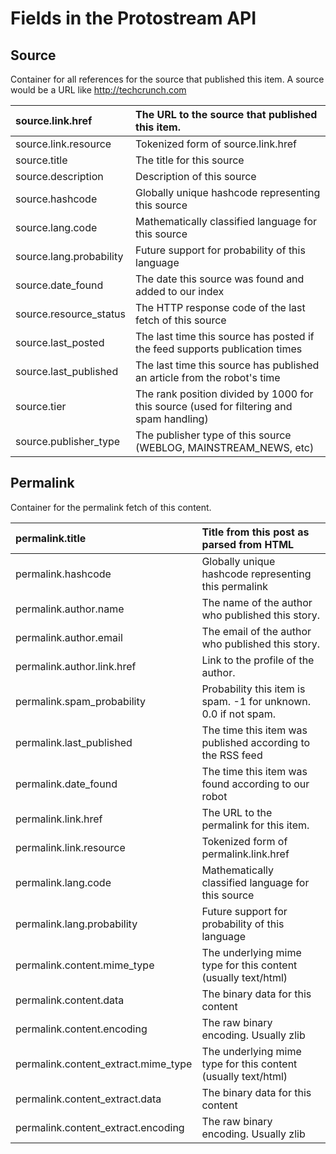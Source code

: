 # Fields in the Protostream API #

## Source ##

Container for all references for the source that published this item.  A source would be a URL like http://techcrunch.com

|source.link.href|The URL to the source that published this item.|
|:---------------|:----------------------------------------------|
|source.link.resource| Tokenized form of source.link.href            |
|source.title    | The title for this source                     |
|source.description | Description of this source                    |
|source.hashcode | Globally unique hashcode representing this source|
|source.lang.code | Mathematically classified language for this source |
|source.lang.probability | Future support for probability of this language |
|source.date\_found | The date this source was found and added to our index|
|source.resource\_status | The HTTP response code of the last fetch of this source |
|source.last\_posted | The last time this source has posted if the feed supports publication times|
|source.last\_published | The last time this source has published an article from the robot's time |
|source.tier     | The rank position divided by 1000 for this source (used for filtering and spam handling) |
|source.publisher\_type | The publisher type of this source (WEBLOG, MAINSTREAM\_NEWS, etc) |

## Permalink ##

Container for the permalink fetch of this content.

|permalink.title| Title from this post as parsed from HTML|
|:--------------|:----------------------------------------|
|permalink.hashcode| Globally unique hashcode representing this permalink|
|permalink.author.name| The name of the author who published this story.|
|permalink.author.email| The email of the author who published this story.|
|permalink.author.link.href| Link to the profile of the author.      |
|permalink.spam\_probability| Probability this item is spam.  -1 for unknown. 0.0 if not spam.|
|permalink.last\_published|The time this item was published according to the RSS feed|
|permalink.date\_found|The time this item was found according to our robot|
|permalink.link.href|The URL to the permalink for this item.  |
|permalink.link.resource| Tokenized form of permalink.link.href   |
|permalink.lang.code| Mathematically classified language for this source |
|permalink.lang.probability| Future support for probability of this language |
|permalink.content.mime\_type | The underlying mime type for this content (usually text/html)|
|permalink.content.data| The binary data for this content        |
|permalink.content.encoding|The raw binary encoding.  Usually zlib   |
|permalink.content\_extract.mime\_type | The underlying mime type for this content (usually text/html)|
|permalink.content\_extract.data| The binary data for this content        |
|permalink.content\_extract.encoding|The raw binary encoding.  Usually zlib   |